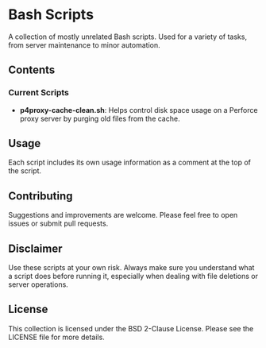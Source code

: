 # Bash Scripts

A collection of mostly unrelated Bash scripts. Used for a variety of tasks, from server maintenance to minor automation.

## Contents

### Current Scripts

- **p4proxy-cache-clean.sh**: Helps control disk space usage on a Perforce proxy server by purging old files from the cache.

## Usage

Each script includes its own usage information as a comment at the top of the script.

## Contributing

Suggestions and improvements are welcome. Please feel free to open issues or submit pull requests.

## Disclaimer

Use these scripts at your own risk. Always make sure you understand what a script does before running it, especially when dealing with file deletions or server operations.

## License

This collection is licensed under the BSD 2-Clause License. Please see the LICENSE file for more details.